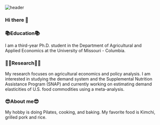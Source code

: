![header](https://capsule-render.vercel.app/api?type=wave&color=auto&height=300&section=header&text=Hello!%20&fontSize=90)

### Hi there 👋


<h3>📚Education📚</h3>
I am a third-year Ph.D. student in the Department of Agricultural and Applied Economics at the University of Missouri - Columbia. 

<h3>👩‍💻Research👩‍💻</h3>
My research focuses on agricultural economics and policy analysis. 
I am interested in studying the demand system and the Supplemental Nutrition Assistance Program (SNAP) and currently working on estimating demand elasticities of U.S. food commodities using a meta-analysis.

<h3>😎About me😎</h3>
My hobby is doing Pilates, cooking, and baking. My favorite food is Kimchi, grilled pork and rice. 

